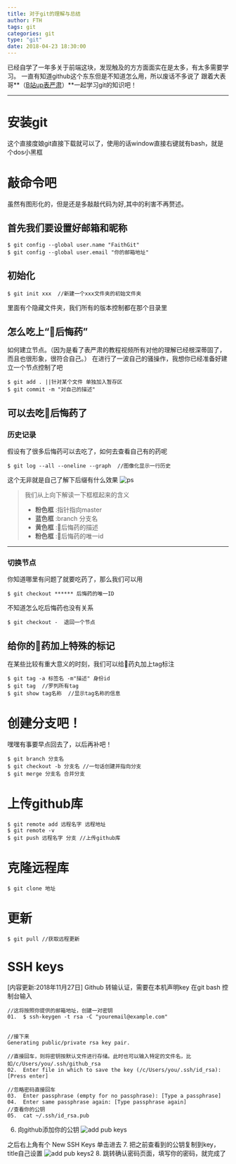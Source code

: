 ```yaml
---
title: 对于git的理解与总结
author: FTH
tags: git
categories: git
type: "git"
date: 2018-04-23 18:30:00
---
```

已经自学了一年多关于前端这块，发现触及的方方面面实在是太多，有太多需要学习。
一直有知道github这个东东但是不知道怎么用，所以废话不多说了 跟着大表哥**（[B站up表严肃](https://www.bilibili.com/video/av17603446)）**一起学习git的知识吧！

----------
# 安装git
这个直接度娘git直接下载就可以了，使用的话window直接右键就有bash，就是个dos小黑框

# 敲命令吧
虽然有图形化的，但是还是多敲敲代码为好,其中的利害不再赘述。
## 首先我们要设置好邮箱和昵称
``` 
$ git config --global user.name "FaithGit"                
$ git config --global user.email "你的邮箱地址"
```
## 初始化
``` 
$ git init xxx  //新建一个xxx文件夹的初始文件夹
```
里面有个隐藏文件夹，我们所有的版本控制都在那个目录里
## 怎么吃上“💊后悔药”
如何建立节点。（因为是看了表严肃的教程视频所有对他的理解已经根深蒂固了，而且也很形象，很符合自己。）
在进行了一波自己的骚操作，我想你已经准备好建立一个节点控制了吧
``` 
$ git add . ||针对某个文件 单独加入暂存区
$ git commit -m "对自己的描述"
```
## **可以去吃💊后悔药了**
   ### 历史记录
假设有了很多后悔药可以去吃了，如何去查看自己有的药呢
``` 
$ git log --all --oneline --graph  //图像化显示一行历史
```
这个无非就是自己了解下后缀有什么效果
![ps](http://image.fujs.top/git.png)

> 我们从上向下解读一下框框起来的含义
 > - **粉色框** :指针指向master
 > - **蓝色框** :branch 分支名
 > - **黄色框** :💊后悔药的描述
 > - **粉色框** :💊后悔药的唯一id
----------
   ### 切换节点
你知道哪里有问题了就要吃药了，那么我们可以用
``` 
$ git checkout ****** 后悔药的唯一ID
```
不知道怎么吃后悔药也没有关系
``` 
$ git checkout -  退回一个节点
```
## 给你的💊药加上特殊的标记
在某些比较有重大意义的时刻，我们可以给💊药丸加上tag标注
``` 
$ git tag -a 标签名 -m"描述" 身份id
$ git tag  //罗列所有tag
$ git show tag名称  //显示tag名称的信息
```
# 创建分支吧！
嘿嘿有事要早点回去了，以后再补吧！
``` 
$ git branch 分支名
$ git checkout -b 分支名 //一句话创建并指向分支
$ git merge 分支名 合并分支
```
# 上传github库
``` 
$ git remote add 远程名字 远程地址
$ git remote -v 
$ git push 远程名字 分支 //上传github库
```
# 克隆远程库
``` 
$ git clone 地址
```
# 更新
``` 
$ git pull //获取远程更新
```
# SSH keys
[内容更新:2018年11月27日]
Github 转输认证，需要在本机声明key
在git bash 控制台输入
``` 
//这将按照你提供的邮箱地址，创建一对密钥
01.  $ ssh-keygen -t rsa -C "youremail@example.com" 


//接下来
Generating public/private rsa key pair.

//直接回车，则将密钥按默认文件进行存储。此时也可以输入特定的文件名，比如/c/Users/you/.ssh/github_rsa
02.  Enter file in which to save the key (/c/Users/you/.ssh/id_rsa): [Press enter]

//忽略密码直接回车
03.  Enter passphrase (empty for no passphrase): [Type a passphrase]
04.  Enter same passphrase again: [Type passphrase again]
//查看你的公钥
05.  cat ~/.ssh/id_rsa.pub
```
6.  向github添加你的公钥
![add pub keys](http://image.fujs.top/git-pubkeys.png)

之后右上角有个 New SSH Keys 单击进去
7.  把之前查看到的公钥复制到key，title自己设置
![add pub keys2](http://image.fujs.top/git-add.png)
8.  跳转确认密码页面，填写你的密码，就完成了